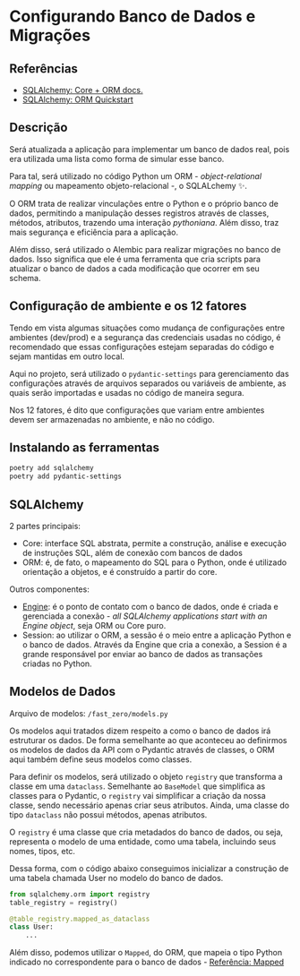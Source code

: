 # Configurando Banco de Dados e Migrações

## Referências

- [SQLAlchemy: Core + ORM docs.](https://docs.sqlalchemy.org/en/20/tutorial/index.html)
- [SQLAlchemy: ORM Quickstart](https://docs.sqlalchemy.org/en/20/orm/quickstart.html)

## Descrição

Será atualizada a aplicação para implementar um banco de dados real, pois era utilizada uma lista como forma de simular esse banco.

Para tal, será utilizado no código Python um ORM - *object-relational mapping* ou mapeamento objeto-relacional -, o SQLALchemy :sparkles:. 

O ORM trata de realizar vinculações entre o Python e o próprio banco de dados, permitindo a manipulação desses registros através de classes, métodos, atributos, trazendo uma interação *pythoniana*. Além disso, traz mais segurança e eficiência para a aplicação.

Além disso, será utilizado o Alembic para realizar migrações no banco de dados. Isso significa que ele é uma ferramenta que cria scripts para atualizar o banco de dados a cada modificação que ocorrer em seu schema.

## Configuração de ambiente e os 12 fatores

Tendo em vista algumas situações como mudança de configurações entre ambientes (dev/prod) e a segurança das credenciais usadas no código, é recomendado que essas configurações estejam separadas do código e sejam mantidas em outro local.

Aqui no projeto, será utilizado o `pydantic-settings` para gerenciamento das configurações através de arquivos separados ou variáveis de ambiente, as quais serão importadas e usadas no código de maneira segura.

Nos 12 fatores, é dito que configurações que variam entre ambientes devem ser armazenadas no ambiente, e não no código.

## Instalando as ferramentas

```bash
poetry add sqlalchemy
poetry add pydantic-settings
```

## SQLAlchemy

2 partes principais:

- Core: interface SQL abstrata, permite a construção, análise e execução de instruções SQL, além de conexão com bancos de dados
- ORM: é, de fato, o mapeamento do SQL para o Python, onde é utilizado orientação a objetos, e é construído a partir do core.

Outros componentes:

- [Engine](https://docs.sqlalchemy.org/en/20/tutorial/engine.html): é o ponto de contato com o banco de dados, onde é criada e gerenciada a conexão - *all SQLAlchemy applications start with an Engine object*, seja ORM ou Core puro.
- Session: ao utilizar o ORM, a sessão é o meio entre a aplicação Python e o banco de dados. Através da Engine que cria a conexão, a Session é a grande responsável por enviar ao banco de dados as transações criadas no Python.

## Modelos de Dados

Arquivo de modelos: `/fast_zero/models.py`

Os modelos aqui tratados dizem respeito a como o banco de dados irá estruturar os dados. De forma semelhante ao que aconteceu ao definirmos os modelos de dados da API com o Pydantic através de classes, o ORM aqui também define seus modelos como classes.

Para definir os modelos, será utilizado o objeto `registry` que transforma a classe em uma `dataclass`. Semelhante ao `BaseModel` que simplifica as classes para o Pydantic, o `registry` vai simplificar a criação da nossa classe, sendo necessário apenas criar seus atributos. Ainda, uma classe do tipo `dataclass` não possui métodos, apenas atributos.

O `registry` é uma classe que cria metadados do banco de dados, ou seja, representa o modelo de uma entidade, como uma tabela, incluindo seus nomes, tipos, etc.

Dessa forma, com o código abaixo conseguimos inicializar a construção de uma tabela chamada User no modelo do banco de dados.

```python
from sqlalchemy.orm import registry
table_registry = registry()

@table_registry.mapped_as_dataclass
class User:
    ...
```


Além disso, podemos utilizar o `Mapped`, do ORM, que mapeia o tipo Python indicado no correspondente para o banco de dados - [Referência: Mapped](https://docs.sqlalchemy.org/en/20/orm/mapping_styles.html)

